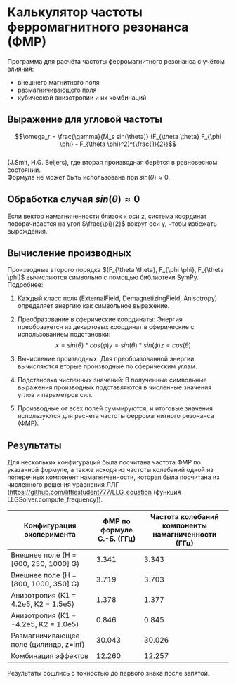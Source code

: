 # Калькулятор частоты ферромагнитного резонанса (ФМР)

Программа для расчёта частоты ферромагнитного резонанса с учётом влияния:
- внешнего магнитного поля
- размагничивающего поля
- кубической анизотропии
и их комбинаций

## Выражение для угловой частоты
$$\omega_r = \frac{\gamma}{M_s sin(\theta)} (F_{\theta \theta} F_{\phi \phi} - F_{\theta \phi}^2)^{\frac{1}{2}}$$  
(J.Smit, H.G. Beljers), 
где вторая производная берётся в равновесном состоянии.  
Формула не может быть использована при $sin(\theta) \approx 0$. 

## Обработка случая $sin(\theta) \approx 0$
Если вектор намагниченности близок к оси z, система координат поворачивается на угол $\frac{\pi}{2}$ вокруг оси y, чтобы избежать вырождения.

## Вычисление производных
Производные второго порядка $(F_{\theta \theta}, F_{\phi \phi}, F_{\theta \phi)$ вычисляются символьно с помощью библиотеки SymPy.  
Подробнее:  
1. Каждый класс поля (ExternalField, DemagnetizingField, Anisotropy) определяет энергию как символьное выражение.

2. Преобразование в сферические координаты:
Энергия преобразуется из декартовых координат в сферические с использованием подстановки:
$$
x = sin(\theta) * cos(\phi)  
y = sin(\theta) * sin(\phi)  
z = cos(\theta)
$$

3. Вычисление производных:
Для преобразованной энергии вычисляются вторые производные по сферическим углам.

4. Подстановка численных значений:
В полученные символьные выражения производных подставляются в численные значения углов и параметров сил.

5. Производные от всех полей суммируются, и итоговые значения используются для расчета частоты ферромагнитного резонанса (ФМР).

## Результаты
Для нескольких конфигураций была посчитана частота ФМР по указанной формуле, а также исходя из частоты колебаний одной из поперечных компонент намагниченности, которая была посчитана из численного решения уравнения ЛЛГ (https://github.com/littlestudent777/LLG_equation (функция ‎LLGSolver.compute_frequency)).

| Конфигурация эксперимента              | ФМР по формуле С.-Б. (ГГц) | Частота колебаний компоненты намагниченности (ГГц) |
|----------------------------------------|----------------------------|----------------------------------------------------|
| Внешнее поле (H = [600, 250, 1000] G)  | 3.341                      | 3.343                                              |
| Внешнее поле (H = [800, 1000, 350] G)  | 3.719                      | 3.703                                              |
| Анизотропия (K1 = 4.2e5, K2 = 1.5e5)   | 1.378                      | 1.377                                              |
| Анизотропия (K1 = -4.2e5, K2 = 1.0e5)  | 0.846                      | 0.845                                              |
| Размагничивающее поле (цилиндр, z=inf) | 30.043                     | 30.026                                             |
| Комбинация эффектов                    | 12.260                     | 12.257                                             |

Результаты сошлись с точностью до первого знака после запятой.
